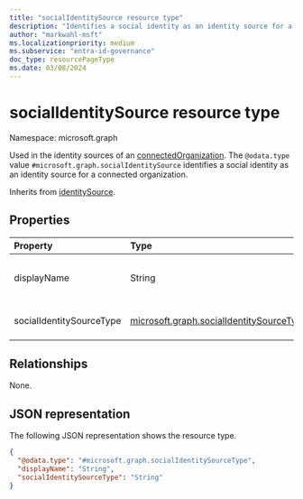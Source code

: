 ```yaml
---
title: "socialIdentitySource resource type"
description: "Identifies a social identity as an identity source for a connected organization."
author: "markwahl-msft"
ms.localizationpriority: medium
ms.subservice: "entra-id-governance"
doc_type: resourcePageType
ms.date: 03/08/2024
---
```


# socialIdentitySource resource type

Namespace: microsoft.graph

Used in the identity sources of an [connectedOrganization](connectedOrganization.md). The `@odata.type` value `#microsoft.graph.socialIdentitySource` identifies a social identity as an identity source for a connected organization.

Inherits from [identitySource](../resources/identitysource.md).

## Properties
|Property|Type|Description|
|:---|:---|:---|
|displayName|String|The name of the identity source. Typically the same value as the **socialIdentitySourceType**.|
|socialIdentitySourceType|[microsoft.graph.socialIdentitySourceType](./socialidentitysource.md)|The possible values are: `facebook`, `unknownFutureValue`.|

## Relationships
None.

## JSON representation
The following JSON representation shows the resource type.
<!-- {
  "blockType": "resource",
  "@odata.type": "microsoft.graph.socialIdentitySourceType",
  "baseType": "microsoft.graph.identitySource"
}
-->
``` json
{
  "@odata.type": "#microsoft.graph.socialIdentitySourceType",
  "displayName": "String",
  "socialIdentitySourceType": "String"
}
```
